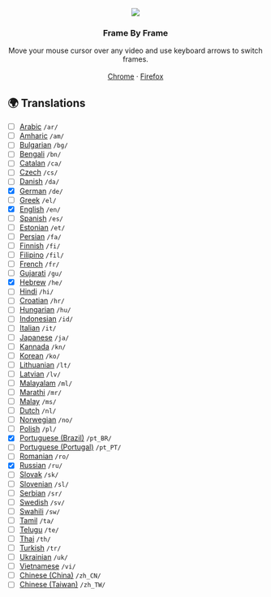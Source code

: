 <p align="center">
    <a href="https://github.com/victor-savinov/frame-by-frame">
        <img src="https://github.com/victor-savinov/graphics/blob/master/previews/frame-by-frame/screenshot-01.png">
    </a>
</p>

<h3 align="center">Frame By Frame</h3>

<p align="center">
    Move your mouse cursor over any video and use keyboard arrows to switch frames.
    <br>
    <br>
    <a href="https://chrome.google.com/webstore/detail/frame-by-frame/cclnaabdfgnehogonpeddbgejclcjneh">Chrome</a>  ·
    <a href="https://addons.mozilla.org/firefox/addon/frame-by-frame/">Firefox</a>
</p>

## :earth_africa: Translations
- [ ] [Arabic](https://github.com/victor-savinov/frame-by-frame/tree/master/_locales/ar/messages.json) `/ar/`
- [ ] [Amharic](https://github.com/victor-savinov/frame-by-frame/tree/master/_locales/am/messages.json) `/am/`
- [ ] [Bulgarian](https://github.com/victor-savinov/frame-by-frame/tree/master/_locales/bg/messages.json) `/bg/`
- [ ] [Bengali](https://github.com/victor-savinov/frame-by-frame/tree/master/_locales/bn/messages.json) `/bn/`
- [ ] [Catalan](https://github.com/victor-savinov/frame-by-frame/tree/master/_locales/ca/messages.json) `/ca/`
- [ ] [Czech](https://github.com/victor-savinov/frame-by-frame/tree/master/_locales/cs/messages.json) `/cs/`
- [ ] [Danish](https://github.com/victor-savinov/frame-by-frame/tree/master/_locales/da/messages.json) `/da/`
- [x] [German](https://github.com/victor-savinov/frame-by-frame/tree/master/_locales/de/messages.json) `/de/`
- [ ] [Greek](https://github.com/victor-savinov/frame-by-frame/tree/master/_locales/el/messages.json) `/el/`
- [x] [English](https://github.com/victor-savinov/frame-by-frame/tree/master/_locales/en/messages.json) `/en/`
- [ ] [Spanish](https://github.com/victor-savinov/frame-by-frame/tree/master/_locales/es/messages.json) `/es/`
- [ ] [Estonian](https://github.com/victor-savinov/frame-by-frame/tree/master/_locales/et/messages.json) `/et/`
- [ ] [Persian](https://github.com/victor-savinov/frame-by-frame/tree/master/_locales/fa/messages.json) `/fa/`
- [ ] [Finnish](https://github.com/victor-savinov/frame-by-frame/tree/master/_locales/fi/messages.json) `/fi/`
- [ ] [Filipino](https://github.com/victor-savinov/frame-by-frame/tree/master/_locales/fil/messages.json) `/fil/`
- [ ] [French](https://github.com/victor-savinov/frame-by-frame/tree/master/_locales/fr/messages.json) `/fr/`
- [ ] [Gujarati](https://github.com/victor-savinov/frame-by-frame/tree/master/_locales/gu/messages.json) `/gu/`
- [x] [Hebrew](https://github.com/victor-savinov/frame-by-frame/tree/master/_locales/he/messages.json) `/he/`
- [ ] [Hindi](https://github.com/victor-savinov/frame-by-frame/tree/master/_locales/hi/messages.json) `/hi/`
- [ ] [Croatian](https://github.com/victor-savinov/frame-by-frame/tree/master/_locales/hr/messages.json) `/hr/`
- [ ] [Hungarian](https://github.com/victor-savinov/frame-by-frame/tree/master/_locales/hu/messages.json) `/hu/`
- [ ] [Indonesian](https://github.com/victor-savinov/frame-by-frame/tree/master/_locales/id/messages.json) `/id/`
- [ ] [Italian](https://github.com/victor-savinov/frame-by-frame/tree/master/_locales/it/messages.json) `/it/`
- [ ] [Japanese](https://github.com/victor-savinov/frame-by-frame/tree/master/_locales/ja/messages.json) `/ja/`
- [ ] [Kannada](https://github.com/victor-savinov/frame-by-frame/tree/master/_locales/kn/messages.json) `/kn/`
- [ ] [Korean](https://github.com/victor-savinov/frame-by-frame/tree/master/_locales/ko/messages.json) `/ko/`
- [ ] [Lithuanian](https://github.com/victor-savinov/frame-by-frame/tree/master/_locales/lt/messages.json) `/lt/`
- [ ] [Latvian](https://github.com/victor-savinov/frame-by-frame/tree/master/_locales/lv/messages.json) `/lv/`
- [ ] [Malayalam](https://github.com/victor-savinov/frame-by-frame/tree/master/_locales/ml/messages.json) `/ml/`
- [ ] [Marathi](https://github.com/victor-savinov/frame-by-frame/tree/master/_locales/mr/messages.json) `/mr/`
- [ ] [Malay](https://github.com/victor-savinov/frame-by-frame/tree/master/_locales/ms/messages.json) `/ms/`
- [ ] [Dutch](https://github.com/victor-savinov/frame-by-frame/tree/master/_locales/nl/messages.json) `/nl/`
- [ ] [Norwegian](https://github.com/victor-savinov/frame-by-frame/tree/master/_locales/no/messages.json) `/no/`
- [ ] [Polish](https://github.com/victor-savinov/frame-by-frame/tree/master/_locales/pl/messages.json) `/pl/`
- [x] [Portuguese (Brazil)](https://github.com/victor-savinov/frame-by-frame/tree/master/_locales/pt_BR/messages.json) `/pt_BR/`
- [ ] [Portuguese (Portugal)](https://github.com/victor-savinov/frame-by-frame/tree/master/_locales/pt_PT/messages.json) `/pt_PT/`
- [ ] [Romanian](https://github.com/victor-savinov/frame-by-frame/tree/master/_locales/ro/messages.json) `/ro/`
- [x] [Russian](https://github.com/victor-savinov/frame-by-frame/tree/master/_locales/ru/messages.json) `/ru/`
- [ ] [Slovak](https://github.com/victor-savinov/frame-by-frame/tree/master/_locales/sk/messages.json) `/sk/`
- [ ] [Slovenian](https://github.com/victor-savinov/frame-by-frame/tree/master/_locales/sl/messages.json) `/sl/`
- [ ] [Serbian](https://github.com/victor-savinov/frame-by-frame/tree/master/_locales/sr/messages.json) `/sr/`
- [ ] [Swedish](https://github.com/victor-savinov/frame-by-frame/tree/master/_locales/sv/messages.json) `/sv/`
- [ ] [Swahili](https://github.com/victor-savinov/frame-by-frame/tree/master/_locales/sw/messages.json) `/sw/`
- [ ] [Tamil](https://github.com/victor-savinov/frame-by-frame/tree/master/_locales/ta/messages.json) `/ta/`
- [ ] [Telugu](https://github.com/victor-savinov/frame-by-frame/tree/master/_locales/te/messages.json) `/te/`
- [ ] [Thai](https://github.com/victor-savinov/frame-by-frame/tree/master/_locales/th/messages.json) `/th/`
- [ ] [Turkish](https://github.com/victor-savinov/frame-by-frame/tree/master/_locales/tr/messages.json) `/tr/`
- [ ] [Ukrainian](https://github.com/victor-savinov/frame-by-frame/tree/master/_locales/uk/messages.json) `/uk/`
- [ ] [Vietnamese](https://github.com/victor-savinov/frame-by-frame/tree/master/_locales/vi/messages.json) `/vi/`
- [ ] [Chinese (China)](https://github.com/victor-savinov/frame-by-frame/tree/master/_locales/zh_CN/messages.json) `/zh_CN/`
- [ ] [Chinese (Taiwan)](https://github.com/victor-savinov/frame-by-frame/tree/master/_locales/zh_TW/messages.json) `/zh_TW/`
